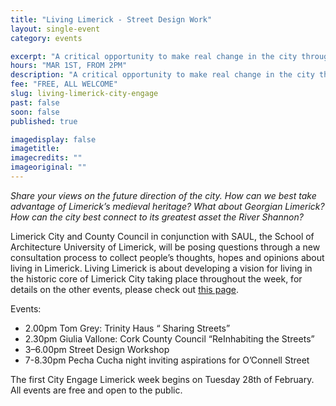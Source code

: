 ```yaml
---
title: "Living Limerick - Street Design Work"
layout: single-event
category: events

excerpt: "A critical opportunity to make real change in the city through a series of community engagement events in the city to gather public opinion about the future the city"
hours: "MAR 1ST, FROM 2PM"
description: "A critical opportunity to make real change in the city through a series of community engagement events in the city to gather public opinion about the future the city"
fee: "FREE, ALL WELCOME"
slug: living-limerick-city-engage
past: false
soon: false
published: true

imagedisplay: false
imagetitle:
imagecredits: ""
imageoriginal: ""
---
```


*Share your views on the future direction of the city. How can we best take advantage of Limerick’s medieval heritage? What about Georgian Limerick? How can the city best connect to its greatest asset the River Shannon?*

Limerick City and County Council in conjunction with SAUL, the School of Architecture University of Limerick, will be posing questions through a new consultation process to collect people’s thoughts, hopes and opinions about living in Limerick. Living Limerick is about developing a vision for living in the historic core of Limerick City taking place throughout the week, for details on the other events, please check out [this page](http://saul.ie/news/events/living-limerick-engage-city/).

Events:
* 2.00pm Tom Grey: Trinity Haus “ Sharing Streets”
* 2.30pm Giulia Vallone: Cork County Council “ReInhabiting the Streets”
* 3–6.00pm Street Design Workshop
* 7-8.30pm Pecha Cucha night inviting aspirations for O’Connell Street

The first City Engage Limerick week begins on Tuesday 28th of February. All events are free and open to the public.
